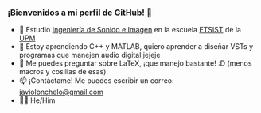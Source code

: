 ### ¡Bienvenidos a mi perfil de GitHub! 👋

- 🔭 Estudio [Ingeniería de Sonido e Imagen](https://www.upm.es/Estudiantes/Estudios_Titulaciones/EstudiosOficialesGrado/ArticulosRelacionados?fmt=detail&id=26387d7154320210VgnVCM10000009c7648a____) en la escuela [ETSIST](https://www.etsist.upm.es/) de la [UPM](https://www.upm.es/) 
- 🌱 Estoy aprendiendo C++ y MATLAB, quiero aprender a diseñar VSTs y programas que manejen audio digital jejeje
- 💬 Me puedes preguntar sobre LaTeX, ¡que manejo bastante! :D (menos macros y cosillas de esas)
- 📫 ¡Contáctame! Me puedes escribir un correo: [javiolonchelo@gmail.com](mailto:javiolonchelo@gmail.com)
- 🏳️‍🌈 He/Him
